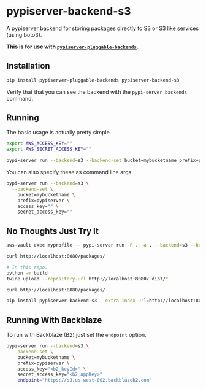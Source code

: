 # pypiserver-backend-s3

A pypiserver backend for storing packages directly to S3 or S3 like services (using boto3).

**This is for use with [`pypiserver-pluggable-backends`](https://github.com/estheruary/pypiserver-pluggable-backends).**

## Installation

```bash
pip install pypiserver-pluggable-backends pypiserver-backend-s3
```

Verify that that you can see the backend with the `pypi-server backends` command.


## Running

The basic usage is actually pretty simple.

```bash
export AWS_ACCESS_KEY=""
export AWS_SECRET_ACCESS_KEY=""

pypi-server run --backend=s3 --backend-set bucket=mybucketname prefix=pypiserver
```

You can also specify these as command line args.

```bash
pypi-server run --backend=s3 \
  --backend-set \
    bucket=mybucketname \
    prefix=pypiserver \
    access_key="" \
    secret_access_key=""
```


## No Thoughts Just Try It

```bash
aws-vault exec myprofile -- pypi-server run -P . -a . --backend=s3 --backend-set bucket=mybucket prefix=myprefix

curl http://localhost:8080/packages/

# In this repo.
python -m build
twine upload --repository-url http://localhost:8080/ dist/*

curl http://localhost:8080/packages/

pip install pypiserver-backend-s3 --extra-index-url=http://localhost:8080
```

## Running With Backblaze 

To run with Backblaze (B2) just set the `endpoint` option.

```bash
pypi-server run --backend=s3 \
  --backend-set \
    bucket=mybucketname \
    prefix=pypiserver \
    access_key="<b2_keyId>" \
    secret_access_key="<b2_appKey>"
    endpoint="https://s3.us-west-002.backblazeb2.com"
```

